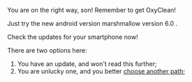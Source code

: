 You are on the right way, son!
Remember to get OxyClean!

Just try the new android version marshmallow version 6.0 .

Check the updates for your smartphone now!


There are two options here:

1. You have an update, and won't read this further;
2. You are unlucky one, and you better [choose another path](../marshmallow.md);